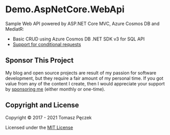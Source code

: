 # Demo.AspNetCore.WebApi

Sample Web API powered by ASP.NET Core MVC, Azure Cosmos DB and MediatR:

- Basic CRUD using Azure Cosmos DB .NET SDK v3 for SQL API
- [Support for conditional requests](https://www.tpeczek.com/2017/11/handling-conditional-requests-in-aspnet.html)

## Sponsor This Project

My blog and open source projects are result of my passion for software development, but they require a fair amount of my personal time. If you got value from any of the content I create, then I would appreciate your support by [sponsoring me](https://github.com/sponsors/tpeczek) (either monthly or one-time).

## Copyright and License

Copyright © 2017 - 2021 Tomasz Pęczek

Licensed under the [MIT License](https://github.com/tpeczek/Demo.AspNetCore.WebApi/blob/master/LICENSE.md)
